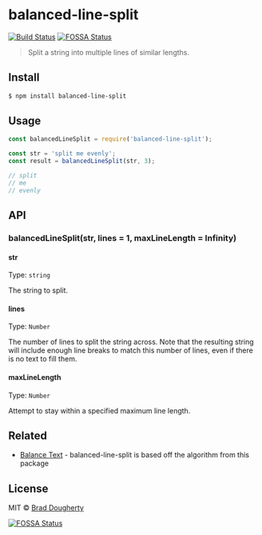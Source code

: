 # balanced-line-split
[![Build Status](https://travis-ci.org/bdougherty/balanced-line-split.svg?branch=master)](https://travis-ci.org/bdougherty/balanced-line-split) [![FOSSA Status](https://app.fossa.io/api/projects/git%2Bgithub.com%2Fbdougherty%2Fbalanced-line-split.svg?type=shield)](https://app.fossa.io/projects/git%2Bgithub.com%2Fbdougherty%2Fbalanced-line-split?ref=badge_shield)


> Split a string into multiple lines of similar lengths.

## Install

```sh
$ npm install balanced-line-split
```

## Usage

```js
const balancedLineSplit = require('balanced-line-split');

const str = 'split me evenly';
const result = balancedLineSplit(str, 3);

// split
// me
// evenly
```

## API

### balancedLineSplit(str, lines = 1, maxLineLength = Infinity)

#### str

Type: `string`

The string to split.

#### lines

Type: `Number`

The number of lines to split the string across. Note that the resulting string will include enough line breaks to match this number of lines, even if there is no text to fill them.

#### maxLineLength

Type: `Number`

Attempt to stay within a specified maximum line length.

## Related

* [Balance Text](https://github.com/adobe-webplatform/balance-text) - balanced-line-split is based off the algorithm from this package

## License

MIT © [Brad Dougherty](https://brad.is)


[![FOSSA Status](https://app.fossa.io/api/projects/git%2Bgithub.com%2Fbdougherty%2Fbalanced-line-split.svg?type=large)](https://app.fossa.io/projects/git%2Bgithub.com%2Fbdougherty%2Fbalanced-line-split?ref=badge_large)
